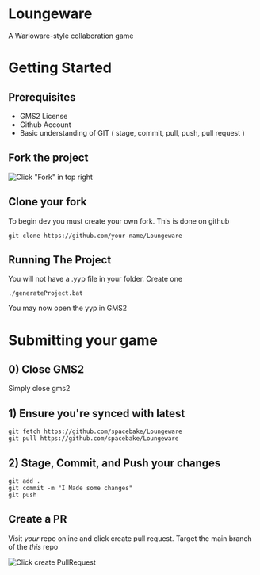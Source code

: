 # Loungeware
A Warioware-style collaboration game

# Getting Started 

## Prerequisites 
- GMS2 License
- Github Account
- Basic understanding of GIT ( stage, commit, pull, push, pull request ) 

## Fork the project 

![Click "Fork" in top right](https://i.imgur.com/5HMmWU1.png)

## Clone your fork 
To begin dev you must create your own fork. This is done on github

```
git clone https://github.com/your-name/Loungeware
```

## Running The Project

You will not have a .yyp file in your folder. Create one
```
./generateProject.bat
```

You may now open the yyp in GMS2 

# Submitting your game 

## 0) Close GMS2 
Simply close gms2

## 1) Ensure you're synced with latest 

```
git fetch https://github.com/spacebake/Loungeware
git pull https://github.com/spacebake/Loungeware
```

## 2) Stage, Commit, and Push your changes 

```
git add .
git commit -m "I Made some changes"
git push 
```

## Create a PR 

Visit *your* repo online and click create pull request. Target the main branch of the *this* repo

![Click create PullRequest](https://i.imgur.com/ZDijdjB.png)


